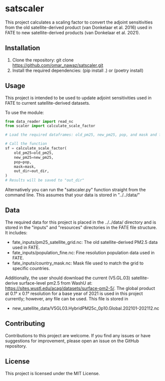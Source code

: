 # satscaler

This project calculates a scaling factor to convert the adjoint sensitivities from the old satellite-derived product (van Donkelaar et al. 2016) used in FATE to new satellite-derived products (van Donkelaar et al. 2021).

## Installation

1. Clone the repository: git clone https://github.com/omar_nawaz/satscaler.git
2. Install the required dependencies: (pip install .) or (poetry install)


## Usage

This project is intended to be used to update adjoint sensitivities used in FATE to current satellite-derived datasets.

To use the module:

```python
from data_reader import read_nc
from scaler import calculate_scale_factor

# Load the required dataframes: old_pm25, new_pm25, pop, and mask and format them (see satscaler)

# Call the function
sf = calculate_scale_factor(
    old_pm25=old_pm25,
    new_pm25=new_pm25,
    pop=pop,
    mask=mask,
    out_dir=out_dir,
)
# Results will be saved to "out_dir"
```

Alternatively you can run the "satscaler.py" function straight from the command line. This assumes that your data is stored in "../../data/"

## Data
The required data for this project is placed in the ../../data/ directory and is stored in the "inputs" and "resources" directories in the FATE file structure. It includes:

- fate_inputs/pm25_satellite_grid.nc: The old satellite-derived PM2.5 data used in FATE.
- fate_inputs/population_fine.nc: Fine resolution population data used in FATE.
- fate_inputs/country_mask.nc: Mask file used to match the grid to specific countries.

Additionally, the user should download the current (V5.GL.03) satellite-derive surface-level pm2.5 from WashU at: https://sites.wustl.edu/acag/datasets/surface-pm2-5/. The global product at 0.1° x 0.1° resolution for a base year of 2021 is used in this project currently; however, any file can be used. This file is stored in

- new_satellite_data/V5GL03.HybridPM25c_0p10.Global.202101-202112.nc

## Contributing
Contributions to this project are welcome. If you find any issues or have suggestions for improvement, please open an issue on the GitHub repository.

## License
This project is licensed under the MIT License.